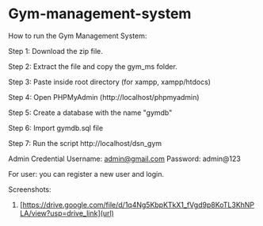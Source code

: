# Gym-management-system

How to run the Gym Management System: 

Step 1: Download the zip file.

Step 2: Extract the file and copy the gym_ms folder.

Step 3: Paste inside root directory (for xampp, xampp/htdocs)

Step 4: Open PHPMyAdmin (http://localhost/phpmyadmin)

Step 5: Create a database with the name "gymdb"

Step 6: Import gymdb.sql file

Step 7: Run the script http://localhost/dsn_gym

Admin Credential
Username: admin@gmail.com
Password: admin@123


For user: you can register a new user and login. 

Screenshots: 
1. [https://drive.google.com/file/d/1q4Ng5KbpKTkX1_fVgd9p8KoTL3KhNPLA/view?usp=drive_link](url)

